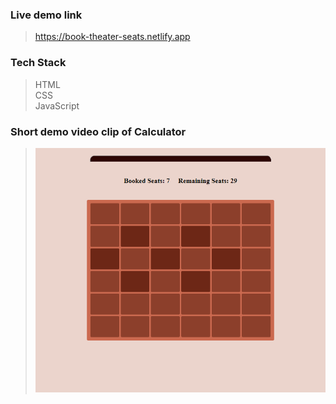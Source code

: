 ### Live demo link<br>
>https://book-theater-seats.netlify.app 
### Tech Stack <br>
>HTML<br>
>CSS<br>
>JavaScript<br>
### Short demo video clip of Calculator <br>
>![Live Demo](demo.gif)
